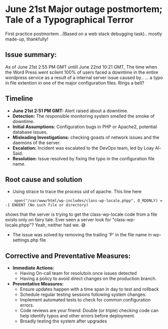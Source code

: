# June 21st Major outage postmortem; Tale of a Typographical Terror
First practice postmortem ..(Based on a web stack debugging task).. mostly made-up, thankfully!

## Issue summary:
As of June 21st 2:55 PM GMT untill June 22nd 10:21 GMT, The time when the Word Press went scilent 100% of users faced a downtime in the entire wordpress service as a result of a internal server issue caused by.. ...
a typo in file extention in one of the major configuration files. 
Rings a bell?

## Timeline
- **June 21st 2:51 PM GMT:** Alert raised about a downtime.
- **Detection:** The responsible monitoring system smelled the smoke of downtime.
- **Initial Assumptions:** Configuration bugs in PHP or Apache2, potential database issues.
- **Misleading Investigations:** checking goasts of network issues and the daemons of the server.
- **Escalation:** Incident was escalated to the DevOps team, led by Loay Al-Said.
- **Resolution:** Issue resolved by fixing the typo in the configuration file name.


## Root cause and solution
- Using strace to trace the process uid of apache. This line here
```
	open("/var/www/html/wp-includes/class-wp-locale.phpp", O_RDONLY) = -1 ENOENT (No such file or directory)
```
shows that the server is trying to get the class-wp-locale code from a file exists only on fairy tale. Ever seen a server look for "class-wp-locale.phpp"? Yeah, neither had we. 😅

- The issue was solved by removing the trailing 'P' in the file name in wp-settings.php file

## Corrective and Preventative Measures:
- **Immediate Actions:**
	* Having On-call team for resolutoin once issues detected
	* Having a policy to avoid direct changes  on the production branch.
- **Preventative Measures:**
	* Ensure updates happen with a time span in day to test and rollback
	* Schedule regular testing sessions following system changes.
	* Implement automated tests to check for common configuration errors.
	* Code reviews are your friend: Double (or triple) checking code can help identify typos and other errors before deployment.
	* Broadly testing the system after upgrades
